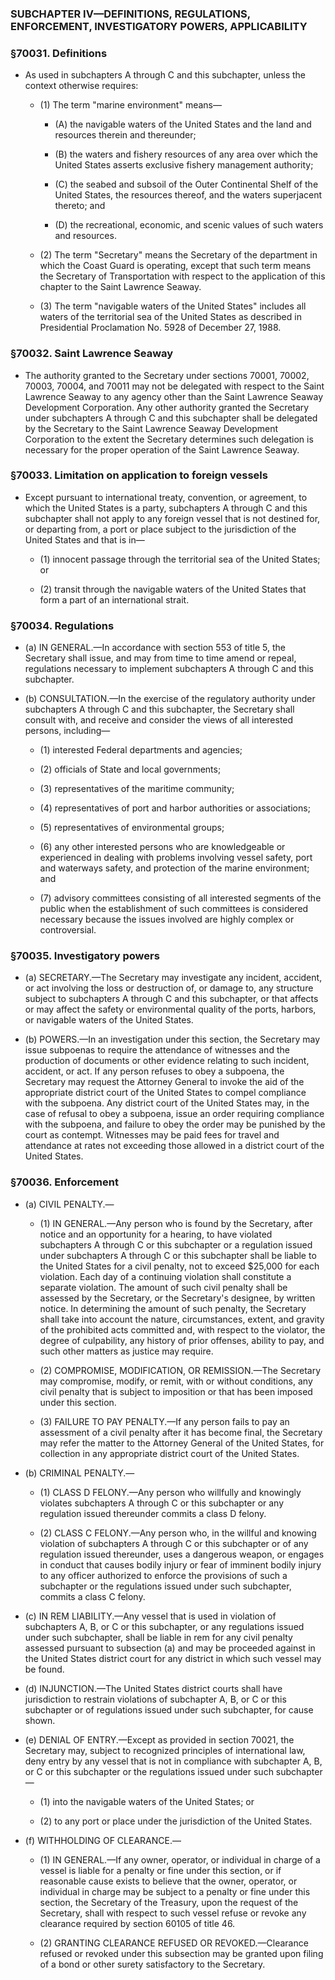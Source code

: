 ### SUBCHAPTER IV—DEFINITIONS, REGULATIONS, ENFORCEMENT, INVESTIGATORY POWERS, APPLICABILITY

### §70031. Definitions
* As used in subchapters A through C and this subchapter, unless the context otherwise requires:

  * (1) The term "marine environment" means—

    * (A) the navigable waters of the United States and the land and resources therein and thereunder;

    * (B) the waters and fishery resources of any area over which the United States asserts exclusive fishery management authority;

    * (C) the seabed and subsoil of the Outer Continental Shelf of the United States, the resources thereof, and the waters superjacent thereto; and

    * (D) the recreational, economic, and scenic values of such waters and resources.


  * (2) The term "Secretary" means the Secretary of the department in which the Coast Guard is operating, except that such term means the Secretary of Transportation with respect to the application of this chapter to the Saint Lawrence Seaway.

  * (3) The term "navigable waters of the United States" includes all waters of the territorial sea of the United States as described in Presidential Proclamation No. 5928 of December 27, 1988.

### §70032. Saint Lawrence Seaway
* The authority granted to the Secretary under sections 70001, 70002, 70003, 70004, and 70011 may not be delegated with respect to the Saint Lawrence Seaway to any agency other than the Saint Lawrence Seaway Development Corporation. Any other authority granted the Secretary under subchapters A through C and this subchapter shall be delegated by the Secretary to the Saint Lawrence Seaway Development Corporation to the extent the Secretary determines such delegation is necessary for the proper operation of the Saint Lawrence Seaway.

### §70033. Limitation on application to foreign vessels
* Except pursuant to international treaty, convention, or agreement, to which the United States is a party, subchapters A through C and this subchapter shall not apply to any foreign vessel that is not destined for, or departing from, a port or place subject to the jurisdiction of the United States and that is in—

  * (1) innocent passage through the territorial sea of the United States; or

  * (2) transit through the navigable waters of the United States that form a part of an international strait.

### §70034. Regulations
* (a) IN GENERAL.—In accordance with section 553 of title 5, the Secretary shall issue, and may from time to time amend or repeal, regulations necessary to implement subchapters A through C and this subchapter.

* (b) CONSULTATION.—In the exercise of the regulatory authority under subchapters A through C and this subchapter, the Secretary shall consult with, and receive and consider the views of all interested persons, including—

  * (1) interested Federal departments and agencies;

  * (2) officials of State and local governments;

  * (3) representatives of the maritime community;

  * (4) representatives of port and harbor authorities or associations;

  * (5) representatives of environmental groups;

  * (6) any other interested persons who are knowledgeable or experienced in dealing with problems involving vessel safety, port and waterways safety, and protection of the marine environment; and

  * (7) advisory committees consisting of all interested segments of the public when the establishment of such committees is considered necessary because the issues involved are highly complex or controversial.

### §70035. Investigatory powers
* (a) SECRETARY.—The Secretary may investigate any incident, accident, or act involving the loss or destruction of, or damage to, any structure subject to subchapters A through C and this subchapter, or that affects or may affect the safety or environmental quality of the ports, harbors, or navigable waters of the United States.

* (b) POWERS.—In an investigation under this section, the Secretary may issue subpoenas to require the attendance of witnesses and the production of documents or other evidence relating to such incident, accident, or act. If any person refuses to obey a subpoena, the Secretary may request the Attorney General to invoke the aid of the appropriate district court of the United States to compel compliance with the subpoena. Any district court of the United States may, in the case of refusal to obey a subpoena, issue an order requiring compliance with the subpoena, and failure to obey the order may be punished by the court as contempt. Witnesses may be paid fees for travel and attendance at rates not exceeding those allowed in a district court of the United States.

### §70036. Enforcement
* (a) CIVIL PENALTY.—

  * (1) IN GENERAL.—Any person who is found by the Secretary, after notice and an opportunity for a hearing, to have violated subchapters A through C or this subchapter or a regulation issued under subchapters A through C or this subchapter shall be liable to the United States for a civil penalty, not to exceed $25,000 for each violation. Each day of a continuing violation shall constitute a separate violation. The amount of such civil penalty shall be assessed by the Secretary, or the Secretary's designee, by written notice. In determining the amount of such penalty, the Secretary shall take into account the nature, circumstances, extent, and gravity of the prohibited acts committed and, with respect to the violator, the degree of culpability, any history of prior offenses, ability to pay, and such other matters as justice may require.

  * (2) COMPROMISE, MODIFICATION, OR REMISSION.—The Secretary may compromise, modify, or remit, with or without conditions, any civil penalty that is subject to imposition or that has been imposed under this section.

  * (3) FAILURE TO PAY PENALTY.—If any person fails to pay an assessment of a civil penalty after it has become final, the Secretary may refer the matter to the Attorney General of the United States, for collection in any appropriate district court of the United States.


* (b) CRIMINAL PENALTY.—

  * (1) CLASS D FELONY.—Any person who willfully and knowingly violates subchapters A through C or this subchapter or any regulation issued thereunder commits a class D felony.

  * (2) CLASS C FELONY.—Any person who, in the willful and knowing violation of subchapters A through C or this subchapter or of any regulation issued thereunder, uses a dangerous weapon, or engages in conduct that causes bodily injury or fear of imminent bodily injury to any officer authorized to enforce the provisions of such a subchapter or the regulations issued under such subchapter, commits a class C felony.


* (c) IN REM LIABILITY.—Any vessel that is used in violation of subchapters A, B, or C or this subchapter, or any regulations issued under such subchapter, shall be liable in rem for any civil penalty assessed pursuant to subsection (a) and may be proceeded against in the United States district court for any district in which such vessel may be found.

* (d) INJUNCTION.—The United States district courts shall have jurisdiction to restrain violations of subchapter A, B, or C or this subchapter or of regulations issued under such subchapter, for cause shown.

* (e) DENIAL OF ENTRY.—Except as provided in section 70021, the Secretary may, subject to recognized principles of international law, deny entry by any vessel that is not in compliance with subchapter A, B, or C or this subchapter or the regulations issued under such subchapter—

  * (1) into the navigable waters of the United States; or

  * (2) to any port or place under the jurisdiction of the United States.


* (f) WITHHOLDING OF CLEARANCE.—

  * (1) IN GENERAL.—If any owner, operator, or individual in charge of a vessel is liable for a penalty or fine under this section, or if reasonable cause exists to believe that the owner, operator, or individual in charge may be subject to a penalty or fine under this section, the Secretary of the Treasury, upon the request of the Secretary, shall with respect to such vessel refuse or revoke any clearance required by section 60105 of title 46.

  * (2) GRANTING CLEARANCE REFUSED OR REVOKED.—Clearance refused or revoked under this subsection may be granted upon filing of a bond or other surety satisfactory to the Secretary.